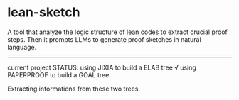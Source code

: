 # lean-sketch

A tool that analyze the logic structure of lean codes to extract crucial proof steps. Then it prompts LLMs to generate proof sketches in natural language.
_________________________________________________________________________________________________________________________________________________________


current project STATUS: 
  using JIXIA to build a ELAB tree         √
  using PAPERPROOF to build a GOAL tree
  
  Extracting informations from these two trees.

